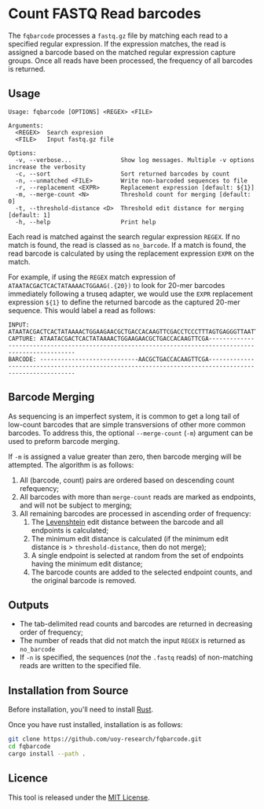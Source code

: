 # Count FASTQ Read barcodes

The `fqbarcode` processes a `fastq.gz` file by matching each read to a specified regular expression. If the expression matches, the read is assigned a barcode based on the
matched regular expression capture groups. Once all reads have been processed, the frequency of all barcodes is returned.

## Usage

~~~plain
Usage: fqbarcode [OPTIONS] <REGEX> <FILE>

Arguments:
  <REGEX>  Search expresion
  <FILE>   Input fastq.gz file

Options:
  -v, --verbose...              Show log messages. Multiple -v options increase the verbosity
  -c, --sort                    Sort returned barcodes by count
  -n, --unmatched <FILE>        Write non-barcoded sequences to file
  -r, --replacement <EXPR>      Replacement expression [default: ${1}]
  -m, --merge-count <N>         Threshold count for merging [default: 0]
  -t, --threshold-distance <D>  Threshold edit distance for merging [default: 1]
  -h, --help                    Print help
~~~

Each read is matched against the search regular expression `REGEX`. If no match is found, the read is classed as `no_barcode`. If a match is found, the read barcode is calculated by using the replacement expression `EXPR` on the match.

For example, if using the `REGEX` match expression of `ATAATACGACTCACTATAAAACTGGAAG(.{20})` to look for 20-mer barcodes immediately following a truseq adapter, we would use the `EXPR` replacement expression `${1}` to define the returned barcode as the captured 20-mer sequence.  This would label a read as follows:

~~~plain
INPUT:   ATAATACGACTCACTATAAAACTGGAAGAACGCTGACCACAAGTTCGACCTCCCTTTAGTGAGGGTTAATTTGGAAACCGACGCCCCAGCACTCGTCCGAGGGCAAAGGAATAGTACTGTCTCTTATACACATCTCCGAGCCCACGAGAC
CAPTURE: ATAATACGACTCACTATAAAACTGGAAGAACGCTGACCACAAGTTCGA------------------------------------------------------------------------------------------------------
BARCODE: ----------------------------AACGCTGACCACAAGTTCGA------------------------------------------------------------------------------------------------------
~~~

## Barcode Merging

As sequencing is an imperfect system, it is common to get a long tail of low-count barcodes that are simple transversions of other more common barcodes.  To address this, the optional `--merge-count` (`-m`) argument can be used to preform barcode merging.

If `-m` is assigned a value greater than zero, then barcode merging will be attempted.  The algorithm is as follows:

1. All (barcode, count) pairs are ordered based on descending count refequency;
2. All barcodes with more than `merge-count` reads are marked as endpoints, and will not be subject to merging;
3. All remaining barcodes are processed in ascending order of frequency:
   1. The [Levenshtein](https://en.wikipedia.org/wiki/Levenshtein_distance) edit distance between the barcode and all endpoints is calculated;
   2. The minimum edit distance is calculated (if the minimum edit distance is > `threshold-distance`, then do not merge);
   3. A single endpoint is selected at random from the set of endpoints having the minimum edit distance;
   4. The barcode counts are added to the selected endpoint counts, and the original barcode is removed.

## Outputs

* The tab-delimited read counts and barcodes are returned in decreasing order of frequency;
* The number of reads that did not match the input `REGEX` is returned as `no_barcode`
* If `-n` is specified, the sequences (*not* the `.fastq` reads) of non-matching reads are written to the specified file.

## Installation from Source

Before installation, you'll need to install [Rust](https://www.rust-lang.org/).

Once you have rust installed, installation is as follows:

~~~bash
git clone https://github.com/uoy-research/fqbarcode.git
cd fqbarcode
cargo install --path .
~~~

## Licence

This tool is released under the [MIT License](https://opensource.org/licenses/MIT).
